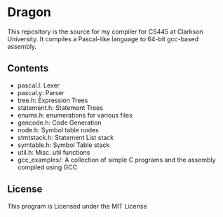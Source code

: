 # Dragon
This repository is the source for my compiler for CS445 at Clarkson University.
It compiles a Pascal-like language to 64-bit gcc-based assembly.

## Contents
- pascal.l: Lexer
- pascal.y: Parser
- tree.h: Expression Trees
- statement.h: Statement Trees
- enums.h: enumerations for various files
- gencode.h: Code Generation
- node.h: Symbol table nodes
- stmtstack.h: Statement List stack
- symtable.h: Symbol Table stack
- util.h: Misc. util functions
- gcc\_examples/: A collection of simple C programs and the assembly compiled using GCC 

## License
This program is Licensed under the MIT License
